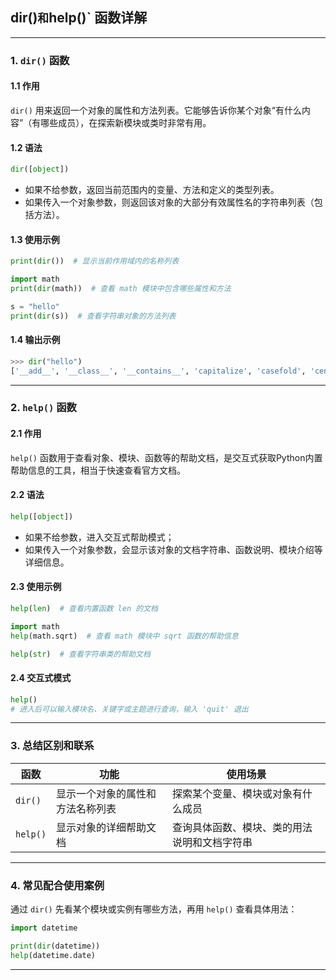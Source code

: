 ##  dir()` 和 `help()` 函数详解

---

### 1. `dir()` 函数

#### 1.1 作用

`dir()` 用来返回一个对象的属性和方法列表。它能够告诉你某个对象“有什么内容”（有哪些成员），在探索新模块或类时非常有用。

#### 1.2 语法

```python
dir([object])
```

- 如果不给参数，返回当前范围内的变量、方法和定义的类型列表。
- 如果传入一个对象参数，则返回该对象的大部分有效属性名的字符串列表（包括方法）。

#### 1.3 使用示例

```python
print(dir())  # 显示当前作用域内的名称列表

import math
print(dir(math))  # 查看 math 模块中包含哪些属性和方法

s = "hello"
print(dir(s))  # 查看字符串对象的方法列表
```

#### 1.4 输出示例

```python
>>> dir("hello")
['__add__', '__class__', '__contains__', 'capitalize', 'casefold', 'center', 'count', 'encode', 'endswith', 'expandtabs', 'find', 'format', ...]
```

---

### 2. `help()` 函数

#### 2.1 作用

`help()` 函数用于查看对象、模块、函数等的帮助文档，是交互式获取Python内置帮助信息的工具，相当于快速查看官方文档。

#### 2.2 语法

```python
help([object])
```

- 如果不给参数，进入交互式帮助模式；
- 如果传入一个对象参数，会显示该对象的文档字符串、函数说明、模块介绍等详细信息。

#### 2.3 使用示例

```python
help(len)  # 查看内置函数 len 的文档

import math
help(math.sqrt)  # 查看 math 模块中 sqrt 函数的帮助信息

help(str)  # 查看字符串类的帮助文档
```

#### 2.4 交互式模式

```python
help()
# 进入后可以输入模块名、关键字或主题进行查询，输入 'quit' 退出
```

---

### 3. 总结区别和联系

| 函数     | 功能                             | 使用场景                                     |
| -------- | -------------------------------- | -------------------------------------------- |
| `dir()`  | 显示一个对象的属性和方法名称列表 | 探索某个变量、模块或对象有什么成员           |
| `help()` | 显示对象的详细帮助文档           | 查询具体函数、模块、类的用法说明和文档字符串 |

---

### 4. 常见配合使用案例

通过 `dir()` 先看某个模块或实例有哪些方法，再用 `help()` 查看具体用法：

```python
import datetime

print(dir(datetime))
help(datetime.date)
```

---

 